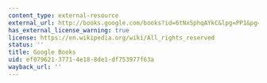 ```yaml
---
content_type: external-resource
external_url: http://books.google.com/books?id=6tNxSphqAYkC&lpg=PP1&pg=PA76#v=onepage&q&f=false
has_external_license_warning: true
license: https://en.wikipedia.org/wiki/All_rights_reserved
status: ''
title: Google Books
uid: ef079621-3771-4e18-8de1-df753977f63a
wayback_url: ''
---
```

